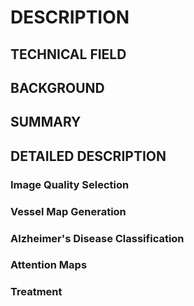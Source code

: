 # DESCRIPTION

## TECHNICAL FIELD

## BACKGROUND

## SUMMARY

## DETAILED DESCRIPTION

### Image Quality Selection

### Vessel Map Generation

### Alzheimer's Disease Classification

### Attention Maps

### Treatment

